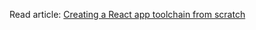 Read article:
[Creating a React app toolchain from scratch](https://blog.logrocket.com/creating-a-react-app-toolchain-from-scratch/)
